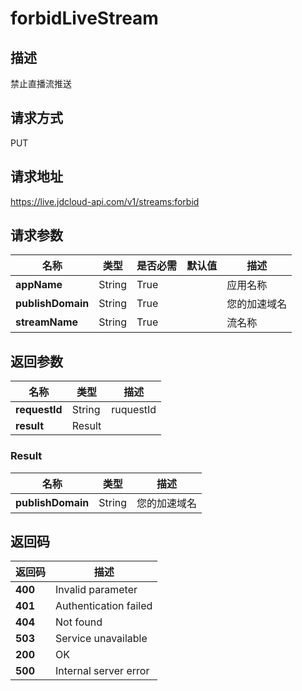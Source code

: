 # forbidLiveStream


## 描述
禁止直播流推送

## 请求方式
PUT

## 请求地址
https://live.jdcloud-api.com/v1/streams:forbid


## 请求参数
|名称|类型|是否必需|默认值|描述|
|---|---|---|---|---|
|**appName**|String|True| |应用名称|
|**publishDomain**|String|True| |您的加速域名|
|**streamName**|String|True| |流名称|


## 返回参数
|名称|类型|描述|
|---|---|---|
|**requestId**|String|ruquestId|
|**result**|Result| |

### Result
|名称|类型|描述|
|---|---|---|
|**publishDomain**|String|您的加速域名|

## 返回码
|返回码|描述|
|---|---|
|**400**|Invalid parameter|
|**401**|Authentication failed|
|**404**|Not found|
|**503**|Service unavailable|
|**200**|OK|
|**500**|Internal server error|
